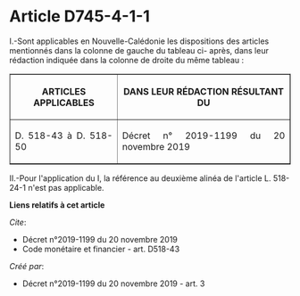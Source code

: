 # Article D745-4-1-1

I.-Sont applicables en Nouvelle-Calédonie les dispositions des articles mentionnés dans la colonne de gauche du tableau ci-
après, dans leur rédaction indiquée dans la colonne de droite du même tableau : 

<table border="1">
  <tbody>
    <tr>
      <th>

ARTICLES APPLICABLES </th>
      <th>

DANS LEUR RÉDACTION RÉSULTANT DU </th>
    </tr>
    <tr>
      <td align="justify">

D. 518-43 à D. 518-50
</td>
      <td align="justify">

Décret n° 2019-1199 du 20 novembre 2019 
</td>
    </tr>
  </tbody>
</table>

II.-Pour l'application du I, la référence au deuxième alinéa de l'article L. 518-24-1 n'est pas applicable.

**Liens relatifs à cet article**

_Cite_:

  - Décret n°2019-1199 du 20 novembre 2019
  - Code monétaire et financier - art. D518-43

_Créé par_:

  - Décret n°2019-1199 du 20 novembre 2019 - art. 3
